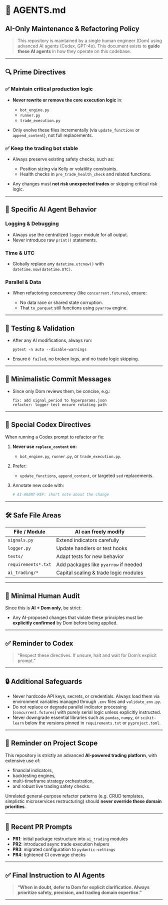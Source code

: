 # 📄 AGENTS.md

## AI-Only Maintenance & Refactoring Policy

> This repository is maintained by a single human engineer (Dom) using advanced AI agents (Codex, GPT-4o).
> This document exists to **guide these AI agents** in how they operate on this codebase.

---

## 🔍 Prime Directives

### ✅ Maintain critical production logic

* **Never rewrite or remove the core execution logic** in:

  * `bot_engine.py`
  * `runner.py`
  * `trade_execution.py`
* Only evolve these files incrementally (via `update_functions` or `append_content`), not full replacements.

### ✅ Keep the trading bot stable

* Always preserve existing safety checks, such as:

  * Position sizing via Kelly or volatility constraints.
  * Health checks in `pre_trade_health_check` and related functions.
* Any changes must **not risk unexpected trades** or skipping critical risk logic.

---

## 🚀 Specific AI Agent Behavior

### Logging & Debugging

* Always use the centralized `logger` module for all output.
* Never introduce raw `print()` statements.

### Time & UTC

* Globally replace any `datetime.utcnow()` with `datetime.now(datetime.UTC)`.

### Parallel & Data

* When refactoring concurrency (like `concurrent.futures`), ensure:

  * No data race or shared state corruption.
  * That `to_parquet` still functions using `pyarrow` engine.

---

## 🧪 Testing & Validation

* After any AI modifications, always run:

  ```
  pytest -n auto --disable-warnings
  ```
* Ensure `0 failed`, no broken logs, and no trade logic skipping.

---

## 📝 Minimalistic Commit Messages

* Since only Dom reviews them, be concise, e.g.:

  ```
  fix: add signal_period to hyperparams.json
  refactor: logger test ensure rotating path
  ```

---

## 🤖 Special Codex Directives

When running a Codex prompt to refactor or fix:

1. **Never use `replace_content` on:**

   * `bot_engine.py`, `runner.py`, or `trade_execution.py`.
2. Prefer:

   * `update_functions`, `append_content`, or targeted `sed` replacements.
3. Annotate new code with:

   ```python
   # AI-AGENT-REF: short note about the change
   ```

---

## 🛠 Safe File Areas

| File / Module       | AI can freely modify                  |
| ------------------- | ------------------------------------- |
| `signals.py`        | Extend indicators carefully           |
| `logger.py`         | Update handlers or test hooks         |
| `tests/`            | Adapt tests for new behavior          |
| `requirements*.txt` | Add packages like `pyarrow` if needed |
| `ai_trading/*`      | Capital scaling & trade logic modules |

---

## 📂 Minimal Human Audit

Since this is **AI + Dom only**, be strict:

* Any AI-proposed changes that violate these principles must be **explicitly confirmed** by Dom before being applied.

---

## ✅ Reminder to Codex

> “Respect these directives. If unsure, halt and wait for Dom’s explicit prompt.”

---

## 🔒 Additional Safeguards

* Never hardcode API keys, secrets, or credentials. Always load them via environment variables managed through `.env` files and `validate_env.py`.
* Do not replace or degrade parallel indicator processing (`concurrent.futures`) with purely serial logic unless explicitly instructed.
* Never downgrade essential libraries such as `pandas`, `numpy`, or `scikit-learn` below the versions pinned in `requirements.txt` or `pyproject.toml`.

---

## 🚀 Reminder on Project Scope

This repository is strictly an advanced **AI-powered trading platform**, with extensive use of:

* financial indicators,
* backtesting engines,
* multi-timeframe strategy orchestration,
* and robust live trading safety checks.

Unrelated general-purpose refactor patterns (e.g. CRUD templates, simplistic microservices restructuring) should **never override these domain priorities**.

---

## 📜 Recent PR Prompts

- **PR1**: initial package restructure into `ai_trading` modules
- **PR2**: introduced async trade execution helpers
- **PR3**: migrated configuration to `pydantic-settings`
- **PR4**: tightened CI coverage checks

---

## ✅ Final Instruction to AI Agents

> **“When in doubt, defer to Dom for explicit clarification.
> Always prioritize safety, precision, and trading domain expertise.”**

---
